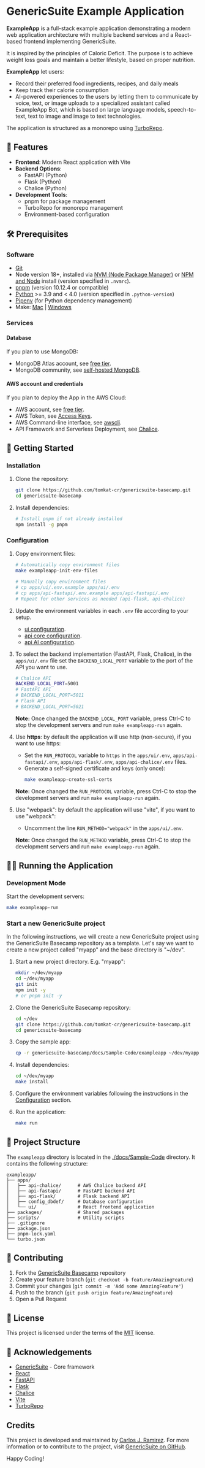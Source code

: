 # GenericSuite Example Application

**ExampleApp** is a full-stack example application demonstrating a modern web application architecture with multiple backend services and a React-based frontend implementing GenericSuite.

It is inspired by the principles of Caloric Deficit. The purpose is to achieve weight loss goals and maintain a better lifestyle, based on proper nutrition. 

**ExampleApp** let users:

- Record their preferred food ingredients, recipes, and daily meals
- Keep track their calorie consumption
- AI-powered experiences to the users by letting them to communicate by voice, text, or image uploads to a specialized assistant called ExampleApp Bot, which is based on large language models, speech-to-text, text to image and image to text technologies.

The application is structured as a monorepo using [TurboRepo](https://turbo.build/repo).

## 🚀 Features

- **Frontend**: Modern React application with Vite
- **Backend Options**:
  - FastAPI (Python)
  - Flask (Python)
  - Chalice (Python)
- **Development Tools**:
  - pnpm for package management
  - TurboRepo for monorepo management
  - Environment-based configuration

## 🛠️ Prerequisites

### Software
- [Git](https://www.atlassian.com/git/tutorials/install-git)
- Node version 18+, installed via [NVM (Node Package Manager)](https://nodejs.org/en/download/package-manager) or [NPM and Node](https://nodejs.org/en/download) install (version specified in `.nvmrc`).
- [pnpm](https://pnpm.io/installation) (version 10.12.4 or compatible)
- [Python](https://www.python.org/downloads/) >= 3.9 and < 4.0 (version specified in `.python-version`)
- [Pipenv](https://pipenv.pypa.io/en/latest/) (for Python dependency management)
- Make: [Mac](https://formulae.brew.sh/formula/make) | [Windows](https://stackoverflow.com/questions/32127524/how-to-install-and-use-make-in-windows)

### Services

#### Database

If you plan to use MongoDB:

* MongoDB Atlas account, see [free tier](https://www.mongodb.com/cloud/atlas/register).
* MongoDB community, see [self-hosted MongoDB](https://www.mongodb.com/try/download/community).

#### AWS account and credentials

If you plan to deploy the App in the AWS Cloud:

* AWS account, see [free tier](https://aws.amazon.com/free).
* AWS Token, see [Access Keys](https://us-east-1.console.aws.amazon.com/iamv2/home?region=us-east-1#/security_credentials?section=IAM_credentials).
* AWS Command-line interface, see [awscli](https://formulae.brew.sh/formula/awscli).
* API Framework and Serverless Deployment, see [Chalice](https://github.com/aws/chalice).

## 🚀 Getting Started

### Installation

1. Clone the repository:
   ```bash
   git clone https://github.com/tomkat-cr/genericsuite-basecamp.git
   cd genericsuite-basecamp
   ```

2. Install dependencies:
   ```bash
   # Install pnpm if not already installed
   npm install -g pnpm
   ```

### Configuration

1. Copy environment files:
   ```bash
   # Automatically copy environment files
   make exampleapp-init-env-files

   # Manually copy environment files
   # cp apps/ui/.env.example apps/ui/.env
   # cp apps/api-fastapi/.env.example apps/api-fastapi/.env
   # Repeat for other services as needed (api-flask, api-chalice)
   ```

2. Update the environment variables in each `.env` file according to your setup.

    * [ui configuration](../../Frontend-Development/index.md).
    * [api core configuration](../../Backend-Development/GenericSuite-Core/index.md#configuration).
    * [api AI configuration](../../Backend-Development/GenericSuite-AI/index.md#configuration).

3. To select the backend implementation (FastAPI, Flask, Chalice), in the `apps/ui/.env` file set the `BACKEND_LOCAL_PORT` variable to the port of the API you want to use.
    ```bash
    # Chalice API
    BACKEND_LOCAL_PORT=5001
    # FastAPI API
    # BACKEND_LOCAL_PORT=5011
    # Flask API
    # BACKEND_LOCAL_PORT=5021
    ```

    **Note:** Once changed the `BACKEND_LOCAL_PORT` variable, press Ctrl-C to stop the development servers and run `make exampleapp-run` again.

4. Use **https**: by default the application will use http (non-secure), if you want to use https:
    - Set the `RUN_PROTOCOL` variable to `https` in the `apps/ui/.env`, `apps/api-fastapi/.env`, `apps/api-flask/.env`, `apps/api-chalice/.env` files.
    - Generate a self-signed certificate and keys (only once):
        ```bash
        make exampleapp-create-ssl-certs
        ```
    
    **Note:** Once changed the `RUN_PROTOCOL` variable, press Ctrl-C to stop the development servers and run `make exampleapp-run` again.

5. Use "webpack": by default the application will use "vite", if you want to use "webpack":
    - Uncomment the line `RUN_METHOD="webpack"` in the `apps/ui/.env`.
    
    **Note:** Once changed the `RUN_METHOD` variable, press Ctrl-C to stop the development servers and run `make exampleapp-run` again.

## 🏃‍♂️ Running the Application

### Development Mode

Start the development servers:

```bash
make exampleapp-run
```

### Start a new GenericSuite project

In the following instructions, we will create a new GenericSuite project using the GenericSuite Basecamp repository as a template. Let's say we want to create a new project called "myapp" and the base directory is "~/dev".

1. Start a new project directory. E.g. "myapp":
   ```bash
   mkdir ~/dev/myapp
   cd ~/dev/myapp
   git init
   npm init -y
   # or pnpm init -y
   ```

2. Clone the GenericSuite Basecamp repository:
   ```bash
   cd ~/dev
   git clone https://github.com/tomkat-cr/genericsuite-basecamp.git
   cd genericsuite-basecamp
   ```

3. Copy the sample app:
   ```bash
   cp -r genericsuite-basecamp/docs/Sample-Code/exampleapp ~/dev/myapp
   ```

4. Install dependencies:
   ```bash
   cd ~/dev/myapp
   make install
   ```

5. Configure the environment variables following the instructions in the [Configuration](#configuration) section.

6. Run the application:
   ```bash
   make run
   ```

<!--

### Building for Production

```bash
# Build all applications
pnpm build

# Or build a specific application
cd apps/ui
pnpm build
```

-->

## 📂 Project Structure

The `exampleapp` directory is located in the [./docs/Sample-Code](../../Sample-Code/exampleapp/) directory. It contains the following structure:
```
exampleapp/
├── apps/
│   ├── api-chalice/      # AWS Chalice backend API
│   ├── api-fastapi/      # FastAPI backend API
│   ├── api-flask/        # Flask backend API
│   ├── config_dbdef/     # Database configuration
│   └── ui/               # React frontend application
├── packages/             # Shared packages
├── scripts/              # Utility scripts
├── .gitignore
├── package.json
├── pnpm-lock.yaml
└── turbo.json
```

## 🤝 Contributing

1. Fork the [GenericSuite Basecamp](https://github.com/tomkat-cr/genericsuite-basecamp) repository
2. Create your feature branch (`git checkout -b feature/AmazingFeature`)
3. Commit your changes (`git commit -m 'Add some AmazingFeature'`)
4. Push to the branch (`git push origin feature/AmazingFeature`)
5. Open a Pull Request

## 📄 License

This project is licensed under the terms of the [MIT](./LICENSE) license.

## 👏 Acknowledgements

- [GenericSuite](https://genericsuite.carlosjramirez.com) - Core framework
- [React](https://react.dev/)
- [FastAPI](https://fastapi.tiangolo.com/)
- [Flask](https://flask.palletsprojects.com/)
- [Chalice](https://aws.github.io/chalice)
- [Vite](https://vite.dev/)
- [TurboRepo](https://turborepo.com/docs)

## Credits

This project is developed and maintained by [Carlos J. Ramirez](https://www.carlosjramirez.com). For more information or to contribute to the project, visit [GenericSuite on GitHub](https://github.com/tomkat-cr/genericsuite-basecamp).

Happy Coding!